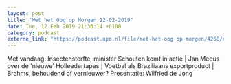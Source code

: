 ```yaml
---
layout: post
title: "Met het Oog op Morgen 12-02-2019"
date: Tue, 12 Feb 2019 21:36:14 +0100
category: podcast
externe_link: "https://podcast.npo.nl/file/met-het-oog-op-morgen/4260/nporadio1_met-het-oog-op-morgen_20190212_met-het-oog-op-morgen-12-02-2019_1NIQ5Y.mp3"
---
```


Met vandaag: Insectensterfte, minister Schouten komt in actie | Jan Meeus over de 'nieuwe' Holleedertapes | Voetbal als Braziliaans exportproduct | Brahms, behoudend of vernieuwer? Presentatie: Wilfried de Jong
